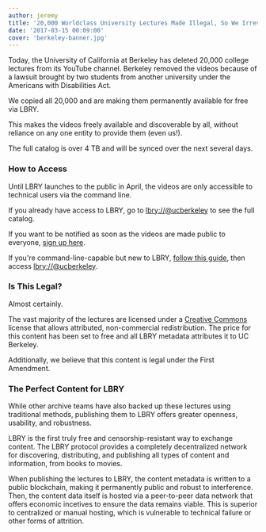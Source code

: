 ```yaml
---
author: jeremy
title: '20,000 Worldclass University Lectures Made Illegal, So We Irrevocably Mirrored Them'
date: '2017-03-15 00:09:00'
cover: 'berkeley-banner.jpg'
---
```

Today, the University of California at Berkeley has deleted 20,000 college lectures from its YouTube channel. Berkeley removed the videos because of a lawsuit brought by two students from another university under the Americans with Disabilities Act.

We copied all 20,000 and are making them permanently available for free via LBRY.

This makes the videos freely available and discoverable by all, without reliance on any one entity to provide them (even us!).

The full catalog is over 4 TB and will be synced over the next several days.

### How to Access

Until LBRY launches to the public in April, the videos are only accessible to technical users via the command line.

If you already have access to LBRY, go to [lbry://@ucberkeley](lbry://@ucberkeley) to see the full catalog.

If you want to be notified as soon as the videos are made public to everyone, [sign up here](https://lbry.io/get).

If you're command-line-capable but new to LBRY, [follow this guide](https://lbry.io/quickstart), then access [lbry://@ucberkeley](lbry://@ucberkeley).

### Is This Legal?

Almost certainly.

The vast majority of the lectures are licensed under a [Creative Commons](https://creativecommons.org/licenses/by-nc/4.0/) license that allows attributed, non-commercial redistribution. The price for this content has been set to free and all LBRY metadata attributes it to UC Berkeley.

Additionally, we believe that this content is legal under the First Amendment.

### The Perfect Content for LBRY

While other archive teams have also backed up these lectures using traditional methods, publishing them to LBRY offers greater openness, usability, and robustness.

LBRY is the first truly free and censorship-resistant way to exchange content. The LBRY protocol provides a completely decentralized network for discovering, distributing, and publishing all types of content and information, from books to movies.

When publishing the lectures to LBRY, the content metadata is written to a public blockchain, making it permanently public and robust to interference. Then, the content data itself is hosted via a peer-to-peer data network that offers economic incetives to ensure the data remains viable. This is superior to centralized or manual hosting, which is vulnerable to technical failure or  other forms of attrition.

